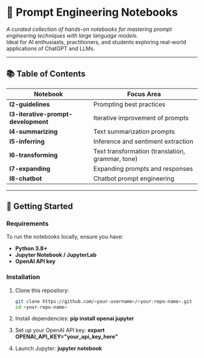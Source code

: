 # 🧠 Prompt Engineering Notebooks  
*A curated collection of hands-on notebooks for mastering prompt engineering techniques with large language models.*  
Ideal for AI enthusiasts, practitioners, and students exploring real-world applications of ChatGPT and LLMs.

---

## 📚 Table of Contents
| Notebook | Focus Area |
|-----------|-------------|
| **l2-guidelines** | Prompting best practices |
| **l3-iterative-prompt-development** | Iterative improvement of prompts |
| **l4-summarizing** | Text summarization prompts |
| **l5-inferring** | Inference and sentiment extraction |
| **l6-transforming** | Text transformation (translation, grammar, tone) |
| **l7-expanding** | Expanding prompts and responses |
| **l8-chatbot** | Chatbot prompt engineering |

---

## 🚀 Getting Started

### Requirements
To run the notebooks locally, ensure you have:
- **Python 3.8+**
- **Jupyter Notebook / JupyterLab**
- **OpenAI API key**

### Installation
1. Clone this repository:
   ```bash
   git clone https://github.com/<your-username>/<your-repo-name>.git
   cd <your-repo-name>

2. Install dependencies:
**pip install openai jupyter**

3. Set up your OpenAI API key:
**export OPENAI_API_KEY="your_api_key_here"**

4. Launch Jupyter:
**jupyter notebook**
